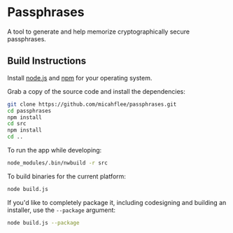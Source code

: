# Passphrases

A tool to generate and help memorize cryptographically secure passphrases.

## Build Instructions

Install [node.js](https://nodejs.org/) and [npm](https://www.npmjs.com/) for your operating system.

Grab a copy of the source code and install the dependencies:

```sh
git clone https://github.com/micahflee/passphrases.git
cd passphrases
npm install
cd src
npm install
cd ..
```

To run the app while developing:

```sh
node_modules/.bin/nwbuild -r src
```

To build binaries for the current platform:

```sh
node build.js
```

If you'd like to completely package it, including codesigning and building an installer, use the `--package` argument:

```sh
node build.js --package
```
